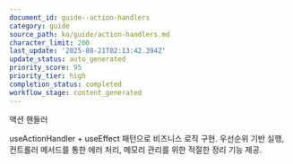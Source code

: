 ```yaml
---
document_id: guide--action-handlers
category: guide
source_path: ko/guide/action-handlers.md
character_limit: 200
last_update: '2025-08-21T02:13:42.394Z'
update_status: auto_generated
priority_score: 95
priority_tier: high
completion_status: completed
workflow_stage: content_generated
---
```

액션 핸들러

useActionHandler + useEffect 패턴으로 비즈니스 로직 구현. 우선순위 기반 실행, 컨트롤러 메서드를 통한 에러 처리, 메모리 관리를 위한 적절한 정리 기능 제공.
